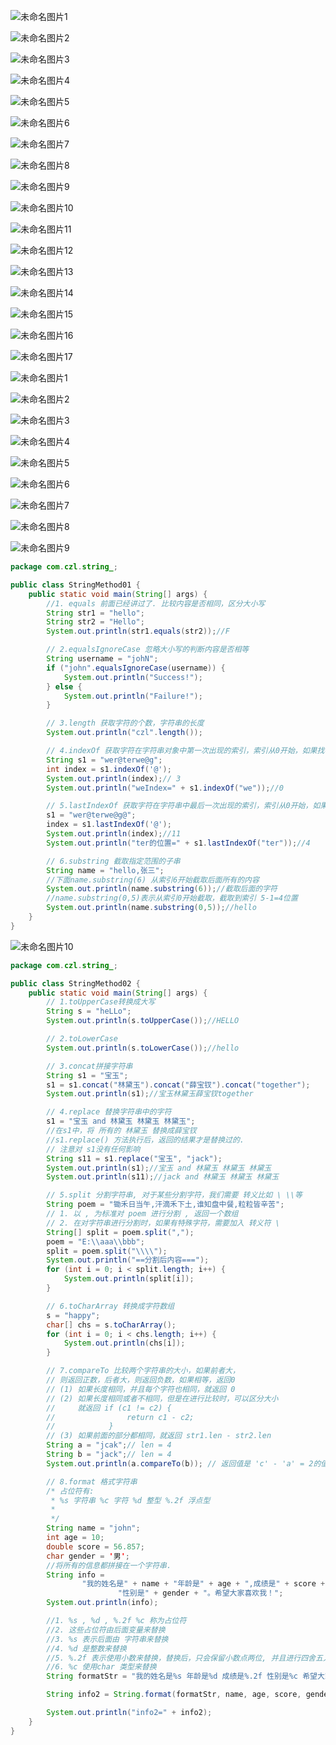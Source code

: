 ![未命名图片1](../notes-images/202406292238490.png) 

![未命名图片2](../notes-images/202406292238005.png) 

![未命名图片3](../notes-images/202406292238159.png) 



![未命名图片4](../notes-images/202406292239905.png) 

![未命名图片5](../notes-images/202406292239540.png) 

![未命名图片6](../notes-images/202406292239944.png) 

![未命名图片7](../notes-images/202406292239668.png) 

![未命名图片8](../notes-images/202406292239763.png) 

![未命名图片9](../notes-images/202406292240015.png) 

![未命名图片10](../notes-images/202406292240185.png) 

![未命名图片11](../notes-images/202406292240817.png) 

![未命名图片12](../notes-images/202406292240020.png) 

![未命名图片13](../notes-images/202406292240874.png) 

![未命名图片14](../notes-images/202406292241473.png) 

![未命名图片15](../notes-images/202406292241694.png) 

![未命名图片16](../notes-images/202406292241167.png) 

![未命名图片17](../notes-images/202406292241085.png) 



![未命名图片1](../notes-images/202406292243125.png) 

![未命名图片2](../notes-images/202406292243260.png) 

![未命名图片3](../notes-images/202406292244287.png) 

![未命名图片4](../notes-images/202406292244639.png) 

![未命名图片5](../notes-images/202406292244280.png) 

![未命名图片6](../notes-images/202406292244711.png) 

![未命名图片7](../notes-images/202406292244225.png) 



![未命名图片8](../notes-images/202406292245293.png) 

![未命名图片9](../notes-images/202406292245616.png) 

```java
package com.czl.string_;

public class StringMethod01 {
    public static void main(String[] args) {
        //1. equals 前面已经讲过了. 比较内容是否相同，区分大小写
        String str1 = "hello";
        String str2 = "Hello";
        System.out.println(str1.equals(str2));//F

        // 2.equalsIgnoreCase 忽略大小写的判断内容是否相等
        String username = "johN";
        if ("john".equalsIgnoreCase(username)) {
            System.out.println("Success!");
        } else {
            System.out.println("Failure!");
        }

        // 3.length 获取字符的个数，字符串的长度
        System.out.println("czl".length());

        // 4.indexOf 获取字符在字符串对象中第一次出现的索引，索引从0开始，如果找不到，返回-1
        String s1 = "wer@terwe@g";
        int index = s1.indexOf('@');
        System.out.println(index);// 3
        System.out.println("weIndex=" + s1.indexOf("we"));//0

        // 5.lastIndexOf 获取字符在字符串中最后一次出现的索引，索引从0开始，如果找不到，返回-1
        s1 = "wer@terwe@g@";
        index = s1.lastIndexOf('@');
        System.out.println(index);//11
        System.out.println("ter的位置=" + s1.lastIndexOf("ter"));//4

        // 6.substring 截取指定范围的子串
        String name = "hello,张三";
        //下面name.substring(6) 从索引6开始截取后面所有的内容
        System.out.println(name.substring(6));//截取后面的字符
        //name.substring(0,5)表示从索引0开始截取，截取到索引 5-1=4位置
        System.out.println(name.substring(0,5));//hello
    }
}
```

![未命名图片10](../notes-images/202406292246146.png) 

```java
package com.czl.string_;

public class StringMethod02 {
    public static void main(String[] args) {
        // 1.toUpperCase转换成大写
        String s = "heLLo";
        System.out.println(s.toUpperCase());//HELLO

        // 2.toLowerCase
        System.out.println(s.toLowerCase());//hello

        // 3.concat拼接字符串
        String s1 = "宝玉";
        s1 = s1.concat("林黛玉").concat("薛宝钗").concat("together");
        System.out.println(s1);//宝玉林黛玉薛宝钗together

        // 4.replace 替换字符串中的字符
        s1 = "宝玉 and 林黛玉 林黛玉 林黛玉";
        //在s1中，将 所有的 林黛玉 替换成薛宝钗
        //s1.replace() 方法执行后，返回的结果才是替换过的.
        // 注意对 s1没有任何影响
        String s11 = s1.replace("宝玉", "jack");
        System.out.println(s1);//宝玉 and 林黛玉 林黛玉 林黛玉
        System.out.println(s11);//jack and 林黛玉 林黛玉 林黛玉

        // 5.split 分割字符串, 对于某些分割字符，我们需要 转义比如 \ \\等
        String poem = "锄禾日当午,汗滴禾下土,谁知盘中餐,粒粒皆辛苦";
        // 1. 以 , 为标准对 poem 进行分割 , 返回一个数组
        // 2. 在对字符串进行分割时，如果有特殊字符，需要加入 转义符 \
        String[] split = poem.split(",");
        poem = "E:\\aaa\\bbb";
        split = poem.split("\\\\");
        System.out.println("==分割后内容===");
        for (int i = 0; i < split.length; i++) {
            System.out.println(split[i]);
        }

        // 6.toCharArray 转换成字符数组
        s = "happy";
        char[] chs = s.toCharArray();
        for (int i = 0; i < chs.length; i++) {
            System.out.println(chs[i]);
        }

        // 7.compareTo 比较两个字符串的大小，如果前者大，
        // 则返回正数，后者大，则返回负数，如果相等，返回0
        // (1) 如果长度相同，并且每个字符也相同，就返回 0
        // (2) 如果长度相同或者不相同，但是在进行比较时，可以区分大小
        //     就返回 if (c1 != c2) {
        //                return c1 - c2;
        //            }
        // (3) 如果前面的部分都相同，就返回 str1.len - str2.len
        String a = "jcak";// len = 4
        String b = "jack";// len = 4
        System.out.println(a.compareTo(b)); // 返回值是 'c' - 'a' = 2的值

        // 8.format 格式字符串
        /* 占位符有:
         * %s 字符串 %c 字符 %d 整型 %.2f 浮点型
         *
         */
        String name = "john";
        int age = 10;
        double score = 56.857;
        char gender = '男';
        //将所有的信息都拼接在一个字符串.
        String info =
                "我的姓名是" + name + "年龄是" + age + ",成绩是" + score +
                        "性别是" + gender + "。希望大家喜欢我！";
        System.out.println(info);

        //1. %s , %d , %.2f %c 称为占位符
        //2. 这些占位符由后面变量来替换
        //3. %s 表示后面由 字符串来替换
        //4. %d 是整数来替换
        //5. %.2f 表示使用小数来替换，替换后，只会保留小数点两位, 并且进行四舍五入的处理
        //6. %c 使用char 类型来替换
        String formatStr = "我的姓名是%s 年龄是%d 成绩是%.2f 性别是%c 希望大家喜欢我！";

        String info2 = String.format(formatStr, name, age, score, gender);

        System.out.println("info2=" + info2);
    }
}
```

